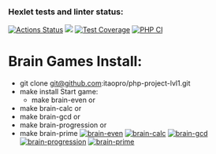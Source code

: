 ### Hexlet tests and linter status:
[![Actions Status](https://github.com/itaopro/php-project-lvl1/workflows/hexlet-check/badge.svg)](https://github.com/itaopro/php-project-lvl1/actions)
<a href="https://codeclimate.com/github/itaopro/php-project-lvl1/maintainability"><img src="https://api.codeclimate.com/v1/badges/a99a88d28ad37a79dbf6/maintainability" /></a>
[![Test Coverage](https://api.codeclimate.com/v1/badges/a99a88d28ad37a79dbf6/test_coverage)](https://codeclimate.com/github/itaopro/php-project-lvl1/code)
[![PHP CI](https://github.com/itaopro/php-project-lvl1/actions/workflows/workflow.yml/badge.svg)](https://github.com/itaopro/php-project-lvl1/actions/workflows/workflow.yml)
 # Brain Games Install:
 - git clone git@github.com:itaopro/php-project-lvl1.git
 - make install
  Start game:
    - make brain-even
  or
 - make brain-calc
  or 
 - make brain-gcd
  or
 - make brain-progression
  or
 - make brain-prime
[![brain-even](https://asciinema.org/a/d8APTa0LNITRuyqRfUhxL16xv.svg)](https://asciinema.org/a/d8APTa0LNITRuyqRfUhxL16xv)
[![brain-calc](https://asciinema.org/a/SyXR4PFBYjUAqNoRCPJUhUAm1.svg)](https://asciinema.org/a/SyXR4PFBYjUAqNoRCPJUhUAm1)
[![brain-gcd](https://asciinema.org/a/e55qCx9iLqqvnzuj6tqgCDcej.svg)](https://asciinema.org/a/e55qCx9iLqqvnzuj6tqgCDcej)
[![brain-progression](https://asciinema.org/a/Eh3oQY0yE34SnzSQsdMSguQeJ.svg)](https://asciinema.org/a/Eh3oQY0yE34SnzSQsdMSguQeJ)
[![brain-prime](https://asciinema.org/a/PtcHcxHlVroxqUUVRSL6UI8kE.svg)](https://asciinema.org/a/PtcHcxHlVroxqUUVRSL6UI8kE)
